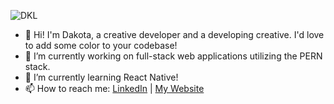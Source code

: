 ![DKL](https://i.imgur.com/2dyenxR.gif)

- 👋 Hi! I'm Dakota, a creative developer and a developing creative. I'd love to add some color to your codebase!
- 🔭 I’m currently working on full-stack web applications utilizing the PERN stack.
- 🌱 I’m currently learning React Native!
- 📫 How to reach me: [LinkedIn](https://www.linkedin.com/in/dakotalavallee/) | [My Website](https://www.dkldev.app/)
